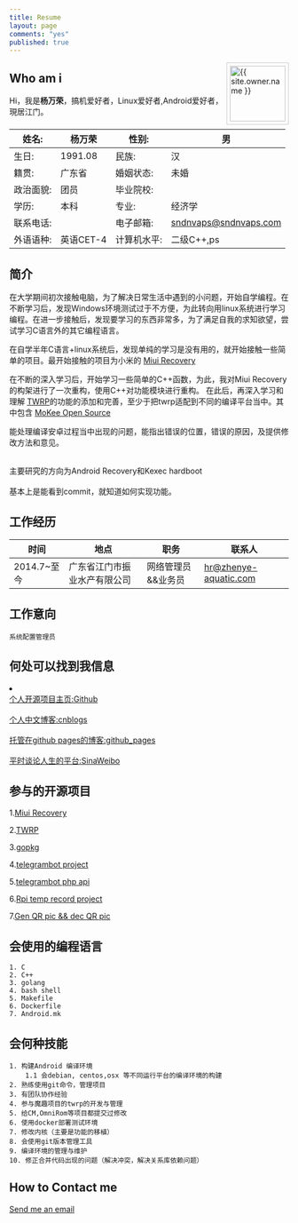 ```yaml
---
title: Resume
layout: page
comments: "yes"
published: true
---
```



<img src="{{ site.owner.avatar }}" alt="{{ site.owner.name }}" class="avatar" style="width: 100px; margin: 0 0 8px; border: solid 1px #ccc; float: right; padding: 5px;" />


## Who am i

Hi，我是<strong>杨万荣</strong>，搞机爱好者，Linux爱好者,Android爱好者，現居江门。



姓名: 		| 	杨万荣 			| 	性别: 			| 	男		  	|
----------------|-------------------------------|-------------------------------|-----------------------|
生日:    	| 	1991.08    	| 	民族:			|	汉						|
籍贯:    	| 	广东省    		| 	婚姻状态:		|	未婚					|
政治面貌:   	| 	团员   			| 	毕业院校:		|						|
学历:    	|  	本科   			| 	专业:			|	经济学					|
联系电话:    	| 	   	| 	电子邮箱:		|	sndnvaps@sndnvaps.com	|
外语语种:  	| 英语CET-4   		| 计算机水平:	|	二级C++,ps			|



## 简介

<p>
   在大学期间初次接触电脑，为了解决日常生活中遇到的小问题，开始自学编程。在不断学习后，发现Windows环境测试过于不方便，为此转向用linux系统进行学习编程。在进一步接触后，发现要学习的东西非常多，为了满足自我的求知欲望，尝试学习C语言外的其它编程语言。
 </p>
 
 <p>
   在自学半年C语言+linux系统后，发现单纯的学习是没有用的，就开始接触一些简单的项目。最开始接触的项目为小米的
   <a href="http://github.com/sndnvaps/miui_recovery">Miui Recovery</a>
</p>

 <p>
  在不断的深入学习后，开始学习一些简单的C++函数，为此，我对Miui Recovery的构架进行了一次重构，使用C++对功能模块进行重构。
  在此后，再深入学习和理解 <a href="https://github.com/sndnvaps/android_bootable_recovery_twrp">TWRP</a>的功能的添加和完善，至少于把twrp适配到不同的编译平台当中。其中包含 <a href="https://github.com/MoKee">MoKee Open Source</a>
 </p>
 
 <p>
 	能处理编译安卓过程当中出现的问题，能指出错误的位置，错误的原因，及提供修改方法和意见。
 </p>
 
 	
 <p> 
 	<br>主要研究的方向为Android Recovery和Kexec hardboot </br>
 	<br>基本上是能看到commit，就知道如何实现功能。</br>
 </p>
  
	


## 工作经历


时间	 	|	地点			| 职务		|	联系人			|
----------------|-------------------------------|---------------|--------------------------------|
2014.7~至今	|广东省江门市振业水产有限公司|	网络管理员&&业务员	| hr@zhenye-aquatic.com	|

## 工作意向

	系统配置管理员

## 何处可以找到我信息
 <li>
   <br><a href="http://github.com/sndnvaps">个人开源项目主页:Github</a></br>
   <br><a href="http://www.cnblogs.com/sn-dnv-aps">个人中文博客:cnblogs</a></br>
   <br><a href="https://blog.sndnvaps.com">托管在github pages的博客:github_pages</a></br>
   <br><a href="http://weibo.com/210124187">平时谈论人生的平台:SinaWeibo</a></br>
 </li>


## 参与的开源项目

 1.<a href="http://github.com/sndnvaps/miui_recovery">Miui Recovery</a>
 
 2.<a href="https://github.com/sndnvaps/android_bootable_recovery_twrp">TWRP</a>
 
 3.<a href="https://github.com/astaxie/gopkg">gopkg</a>
 
 4.<a href="https://github.com/sndnvaps/php-telegram-bot">telegrambot project</a>
 
 5.<a href="https://github.com/akalongman/php-telegram-bot">telegrambot php api</a>
 
 6.<a href="https://github.com/sndnvaps/MyRasPi">Rpi temp record project</a>
 
 7.<a href="https://github.com/sndnvaps/QR_Encode_Decode">Gen QR pic && dec QR pic</a>
	
## 会使用的编程语言
	
	1. C
	2. C++
	3. golang
	4. bash shell
	5. Makefile
	6. Dockerfile
	7. Android.mk


## 会何种技能
	
	1. 构建Android 编译环境
		1.1 会debian, centos,osx 等不同运行平台的编译环境的构建
	2. 熟练使用git命令，管理项目
	3. 有团队协作经验
	4. 参与魔趣项目的twrp的开发与管理
	5. 给CM,OmniRom等项目都提交过修改
	6. 使用docker部署测试环境
	7. 修改内核（主要是功能的移植）
	8. 会使用git版本管理工具
	9. 编译环境的管理与维护
	10. 修正合并代码出现的问题（解决冲突，解决关系库依赖问题）
	

## How to Contact me

<a href="Mailto:sndnvaps@sndnvaps.com">Send me an email</a>  
	
